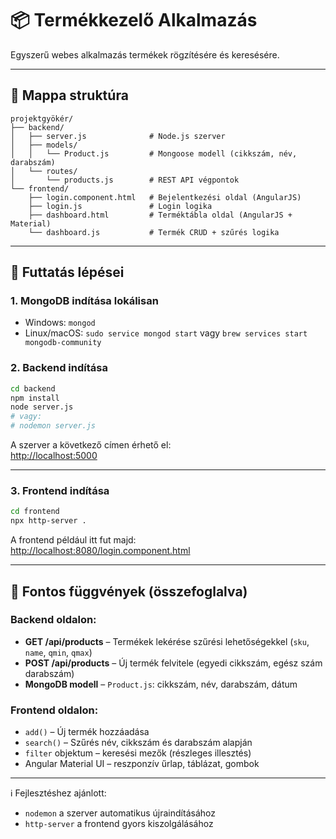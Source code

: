 
# 📦 Termékkezelő Alkalmazás

Egyszerű webes alkalmazás termékek rögzítésére és keresésére.

---

## 📁 Mappa struktúra

```
projektgyökér/
├── backend/
│   ├── server.js              # Node.js szerver
│   ├── models/
│   │   └── Product.js         # Mongoose modell (cikkszám, név, darabszám)
│   └── routes/
│       └── products.js        # REST API végpontok
└── frontend/
    ├── login.component.html   # Bejelentkezési oldal (AngularJS)
    ├── login.js               # Login logika
    ├── dashboard.html         # Terméktábla oldal (AngularJS + Material)
    └── dashboard.js           # Termék CRUD + szűrés logika
```

---

## 🚀 Futtatás lépései

### 1. MongoDB indítása lokálisan

- Windows: `mongod`
- Linux/macOS: `sudo service mongod start` vagy `brew services start mongodb-community`

### 2. Backend indítása

```bash
cd backend
npm install
node server.js
# vagy:
# nodemon server.js
```

A szerver a következő címen érhető el:  
[http://localhost:5000](http://localhost:5000)

---

### 3. Frontend indítása

```bash
cd frontend
npx http-server .
```

A frontend például itt fut majd:  
[http://localhost:8080/login.component.html](http://localhost:8080/login.component.html)

---

## 🧩 Fontos függvények (összefoglalva)

### Backend oldalon:

- **GET /api/products** – Termékek lekérése szűrési lehetőségekkel (`sku`, `name`, `qmin`, `qmax`)
- **POST /api/products** – Új termék felvitele (egyedi cikkszám, egész szám darabszám)
- **MongoDB modell** – `Product.js`: cikkszám, név, darabszám, dátum

### Frontend oldalon:

- `add()` – Új termék hozzáadása
- `search()` – Szűrés név, cikkszám és darabszám alapján
- `filter` objektum – keresési mezők (részleges illesztés)
- Angular Material UI – reszponzív űrlap, táblázat, gombok

---

ℹ️ Fejlesztéshez ajánlott:
- `nodemon` a szerver automatikus újraindításához
- `http-server` a frontend gyors kiszolgálásához

